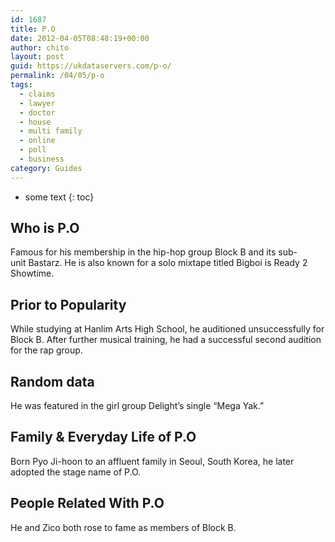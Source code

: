 ```yaml
---
id: 1687
title: P.O
date: 2012-04-05T08:48:19+00:00
author: chito
layout: post
guid: https://ukdataservers.com/p-o/
permalink: /04/05/p-o
tags:
  - claims
  - lawyer
  - doctor
  - house
  - multi family
  - online
  - poll
  - business
category: Guides
---
```


* some text
{: toc}
          
          
## Who is  P.O
                  
                  
                  
Famous for his membership in the hip-hop group Block B and its sub-unit Bastarz. He is also known for a solo mixtape titled Bigboi is Ready 2 Showtime.
                  
                
                
                
## Prior to Popularity 
                  
                  
                  
While studying at Hanlim Arts High School, he auditioned unsuccessfully for Block B. After further musical training, he had a successful second audition for the rap group.
                  
                
                
                
## Random data 
                  
                  
                  
He was featured in the girl group Delight&#8217;s single &#8220;Mega Yak.&#8221;
                  
                
                
                
## Family & Everyday Life of P.O
                  
                  
                  
Born Pyo Ji-hoon to an affluent family in Seoul, South Korea, he later adopted the stage name of P.O.
                  
                
                
                
## People Related With  P.O
                  
                  
                  
He and Zico both rose to fame as members of Block B.
                  
                
              
            
          
          
          
    
    
  
